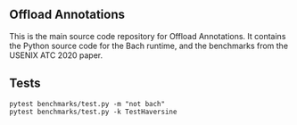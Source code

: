 ## Offload Annotations

This is the main source code repository for Offload Annotations. It contains the Python source code for the Bach runtime, and the benchmarks from the USENIX ATC 2020 paper.

## Tests

```
pytest benchmarks/test.py -m "not bach"
pytest benchmarks/test.py -k TestHaversine
```